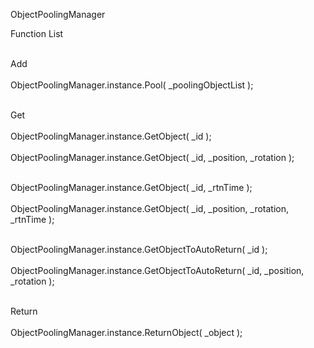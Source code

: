ObjectPoolingManager

Function List

<br> Add </br>
<br> ObjectPoolingManager.instance.Pool( _poolingObjectList );</br>

<br> Get </br>
<br> ObjectPoolingManager.instance.GetObject( _id ); </br>
<br> ObjectPoolingManager.instance.GetObject( _id, _position, _rotation );</br>

<br> ObjectPoolingManager.instance.GetObject( _id, _rtnTime );</br>
<br> ObjectPoolingManager.instance.GetObject( _id, _position, _rotation, _rtnTime );</br>

<br> ObjectPoolingManager.instance.GetObjectToAutoReturn( _id );</br>
<br> ObjectPoolingManager.instance.GetObjectToAutoReturn( _id, _position, _rotation );</br>

<br> Return </br>
<br> ObjectPoolingManager.instance.ReturnObject( _object ); </br>
